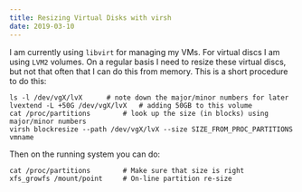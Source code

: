 ```yaml
---
title: Resizing Virtual Disks with virsh
date: 2019-03-10
---
```


I am currently using `libvirt` for managing my VMs.  For virtual discs
I am using `LVM2` volumes.  On a regular basis I need to resize
these virtual discs, but not that often that I can do this from
memory.  This is a short procedure to do this:

```
ls -l /dev/vgX/lvX		# note down the major/minor numbers for later
lvextend -L +50G /dev/vgX/lvX	# adding 50GB to this volume
cat /proc/partitions		# look up the size (in blocks) using major/minor numbers
virsh blockresize --path /dev/vgX/lvX --size SIZE_FROM_PROC_PARTITIONS vmname
```

Then on the running system you can do:

```
cat /proc/partitions		# Make sure that size is right
xfs_growfs /mount/point		# On-line partition re-size
```
